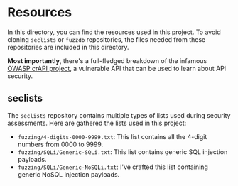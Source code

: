 # Resources

In this directory, you can find the resources used in this project. To avoid cloning `seclists` or `fuzzdb` repositories, the files needed from these repositories are included in this directory.

**Most importantly**, there's a full-fledged breakdown of the infamous [OWASP crAPI project](./crAPI/README.md), a vulnerable API that can be used to learn about API security.

## seclists

The `seclists` repository contains multiple types of lists used during security assessments. Here are gathered the lists used in this project:

- `fuzzing/4-digits-0000-9999.txt`: This list contains all the 4-digit numbers from 0000 to 9999.
- `fuzzing/SQLi/Generic-SQLi.txt`: This list contains generic SQL injection payloads.
- `fuzzing/SQLi/Generic-NoSQLi.txt`: I've crafted this list containing generic NoSQL injection payloads.
